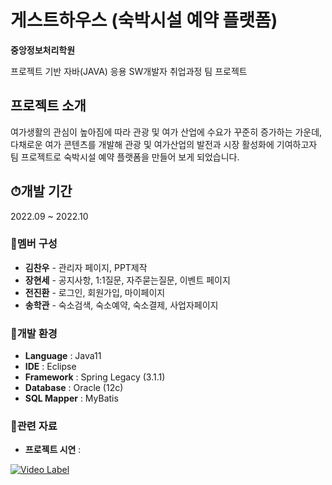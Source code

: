 # 게스트하우스 (숙박시설 예약 플랫폼)

**중앙정보처리학원**

프로젝트 기반 자바(JAVA) 응용 SW개발자 취업과정 팀 프로젝트

## 프로젝트 소개

여가생활의 관심이 높아짐에 따라 관광 및 여가 산업에 수요가 꾸준히 증가하는 가운데, 다채로운 여가 콘텐츠를 개발해 관광 및 여가산업의 발전과 시장 활성화에 기여하고자 팀 프로젝트로 숙박시설 예약 플랫폼을 만들어 보게 되었습니다.

## ⏱개발 기간

2022.09 ~ 2022.10

### 👦멤버 구성

- **김찬우** - 관리자 페이지, PPT제작
- **장현세** - 공지사항, 1:1질문, 자주묻는질문, 이벤트 페이지
- **전진환** - 로그인, 회원가입, 마이페이지
- **송학관** - 숙소검색, 숙소예약, 숙소결제, 사업자페이지

### 🏢개발 환경

- **Language** : Java11
- **IDE** : Eclipse
- **Framework** : Spring Legacy (3.1.1)
- **Database** : Oracle (12c)
- **SQL Mapper** : MyBatis

### 📎관련 자료

- **프로젝트 시연** : 

[![Video Label](http://img.youtube.com/vi/BIqVNSoVocY/0.jpg)](https://youtu.be/BIqVNSoVocY)

